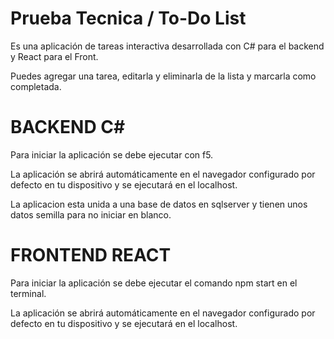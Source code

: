 # Prueba Tecnica / To-Do List
Es una aplicación de tareas interactiva desarrollada con C# para el backend y React para el Front.

Puedes agregar una tarea, editarla y eliminarla de la lista y marcarla como completada.

# BACKEND C#
Para iniciar la aplicación se debe ejecutar con f5.

La aplicación se abrirá automáticamente en el navegador configurado por defecto en tu dispositivo y se ejecutará en el localhost.

La aplicacion esta unida a una base de datos en sqlserver y tienen unos datos semilla para no iniciar en blanco.   

# FRONTEND REACT
Para iniciar la aplicación se debe ejecutar el comando npm start en el terminal.

La aplicación se abrirá automáticamente en el navegador configurado por defecto en tu dispositivo y se ejecutará en el localhost.
